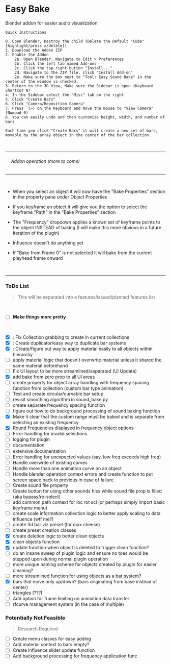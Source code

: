 # Easy Bake
Blender addon for easier audio visualization

```
Quick Instructions

0. Open Blender, Destroy the child (Delete the Default "Cube" [highlight/press x/delete])
1. Download the Addon ZIP
2. Enable the Addon
	2a. Open Blender, Navigate to Edit > Preferences
	2b. Click the left tab named Add-ons
	2c. Click the top right button "Install..."
	2d. Navigate to the ZIP file, click "Install Add-on"
	2e. Make sure the box next to "Tool: Easy Sound Bake" in the center of the window is checked.
3. Return to the 3D View, Make sure the Sidebar is open (Keyboard Shortcut N)
4. In the Sidebar select the "Misc" tab on the right
5. Click "Create Bars"
6. Click "Camera/Reposition Camera"
7. Press `(~) on the Keyboard and move the mouse to "View Camera" (Numpad 0)
6. You can easily undo and then customize height, width, and number of bars

Each time you click "Create Bars" it will create a new set of bars, movable by the array object in the center of the bar collection.
```

&nbsp;

-----------------------------------------------
###### &emsp; Addon operation (more to come)
-----------------------------------------------

&nbsp;

* When you select an object it will now have the "Bake Properties" section in the property pane under Object Properties

* If you keyframe an object it will give you the option to select the keyframe "Path" in the "Bake Properties" section

* The "Frequency" dropdown applies a known set of keyframe points to the object INSTEAD of baking (I will make this more obvious in a future iteration of the plugin)

* Influence doesn't do anything yet

* If "Bake from Frame 0" is not selected it will bake from the current playhead frame onward

&nbsp;

---

### ToDo List

> This will be separated into a features/issued/planned features list

&nbsp;


- [ ] **Make things more pretty**

&nbsp;

- [x] : Fix Collection grabbing to create in current collections
- [x] : Create duplicator/easy way to duplicate bar systems
- [x] : Create/figure out way to apply material easily to all objects within hierarchy
- [ ]  apply material logic that doesn't overwrite material unless it shared the same material beforehand
- [ ] Fix UI layout to be more streamlined/separated (UI Update)
- [x] add bake from zero prop to all UI areas
- [ ] create property for object array handling with frequency spacing function from collection (custom bar type animation)
- [ ] Test and create circular/curvable bar setup
- [ ] revisit smoothing algorithm in sound_bake.py
- [ ] create separate frequency spacing function
- [ ] figure out how to do background processing of sound baking function
- [x] Make it clear that the custom range must be baked and is separate from selecting an existing frequency
- [x] Round Frequencies displayed in frequency object options
- [ ] Error handling for invalid selections
- [ ] logging for plugin
- [ ] documentation
- [ ] extensive documentation
- [ ] Error handling for unexpected values (say, low freq exceeds high freq)
- [ ] Handle overwrite of existing curves
- [ ] Handle more than one animation curve on an object
- [ ] Handle blender operation context errors and create function to put screen space back to previous in case of failure
- [ ] Create sound file property
- [ ] Create button for using other sounds files while sound file prop is filled (aka bypass/re-select)
- [ ] add common path context for loc rot scl (or perhaps simply import basic keyframe menu)
- [ ] create scale information collection logic to better apply scaling to data influence (wtf me?)
- [ ] create 3d bar viz preset (for max cheese)
- [ ] create preset creation classes
- [x] create deletion logic to better clean objects
- [x] clean objects function
- [x] update function when object is deleted to trigger clean function?
- [ ] do an insane sweep of plugin logic and ensure no toes would be stepped upon during normal plugin operation
- [ ] more unique naming scheme for objects created by plugin for easier cleaning?
- [ ] more streamlined function for using objects as a bar system?
- [x] bars that move only up/down? (bars originating from base instead of center)
- [ ] triangles (???)
- [ ] Add option for frame limiting on animation data transfer
- [ ] rfcurve management system (in the case of multiple)

### Potentially Not Feasible

> Research Required

- [ ] Create menu classes for easy adding
- [ ] Add material context to bars empty?
- [ ] Create influence slider update function
- [ ] Add background processing for frequency application func
